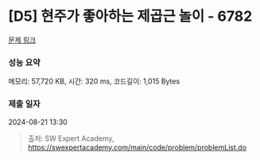 # [D5] 현주가 좋아하는 제곱근 놀이 - 6782 

[문제 링크](https://swexpertacademy.com/main/code/problem/problemDetail.do?contestProbId=AWgqsAlKr9sDFAW0) 

### 성능 요약

메모리: 57,720 KB, 시간: 320 ms, 코드길이: 1,015 Bytes

### 제출 일자

2024-08-21 13:30



> 출처: SW Expert Academy, https://swexpertacademy.com/main/code/problem/problemList.do